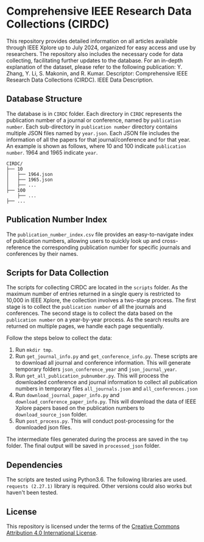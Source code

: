 # Comprehensive IEEE Research Data Collections (CIRDC)

This repository provides detailed information on all articles available through IEEE Xplore up to July 2024, organized for easy access and use by researchers. The repository also includes the necessary code for data collecting, facilitating further updates to the database. For an in-depth explanation of the dataset, please refer to the following publication: Y. Zhang, Y. Li, S. Makonin, and R. Kumar. Descriptor: Comprehensive IEEE Research Data Collections (CIRDC). IEEE Data Description.

## Database Structure

The database is in `CIRDC` folder. Each directory in `CIRDC` represents the publication number of a journal or conference, named by `publication number`. Each sub-directory in `publication number` directory contains multiple JSON files named by `year.json`. Each JSON file includes the information of all the papers for that journal/conference and for that year. An example is shown as follows, where 10 and 100 indicate `publication number`. 1964 and 1965 indicate `year`.

```
CIRDC/
├── 10
│   ├── 1964.json
│   ├── 1965.json
│   ├── ...
├── 100
    ├── ...
├── ...
```

## Publication Number Index

The `publication_number_index.csv` file provides an easy-to-navigate index of publication numbers, allowing users to quickly look up and cross-reference the corresponding publication number for specific journals and conferences by their names.

## Scripts for Data Collection

The scripts for collecting CIRDC are located in the `scripts` folder. As the maximum number of entries returned in a single query is restricted to 10,000 in IEEE Xplore, the collection involves a two-stage process. The first stage is to collect the `publication number` of all the journals and conferences. The second stage is to collect the data based on the `publication number` on a year-by-year process. As the search results are returned on multiple pages, we handle each page sequentially. 

Follow the steps below to collect the data:
1. Run `mkdir tmp`.
2. Run `get_journal_info.py` and `get_conference_info.py`.
These scripts are to download all journal and conference information. This will generate temporary folders `json_conference_year` and `json_journal_year`. 
3. Run `get_all_publication_pubnumber.py`. This will process the downloaded conference and journal information to collect all publication numbers in temporary files `all_journals.json` and `all_conferences.json` 
4. Run `download_journal_paper_info.py` and `download_conference_paper_info.py`. This will download the data of IEEE Xplore papers based on the publication numbers to `download_source_json` folder.
5. Run `post_process.py`. This will conduct post-processing for the downloaded json files.

The intermediate files generated during the process are saved in the `tmp` folder. The final output will be saved in `processed_json` folder.

## Dependencies

The scripts are tested using Python3.6. The following libraries are used. `requests (2.27.1)` library is required. Other versions could also works but haven't been tested. 

## License

This repository is licensed under the terms of the [Creative Commons Attribution 4.0 International License](LICENSE).
